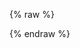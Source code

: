 {% raw %}
<div class="x-swagger-reference" x-swagger-reference-html="./onezone-static.html"></div>
{% endraw %}